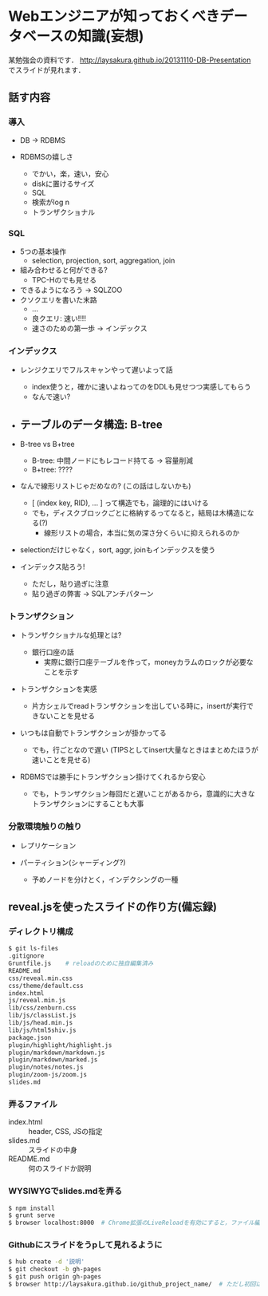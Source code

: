 # Webエンジニアが知っておくべきデータベースの知識(妄想)

某勉強会の資料です．
http://laysakura.github.io/20131110-DB-Presentation
でスライドが見れます．

## 話す内容

### 導入

- DB -> RDBMS

- RDBMSの嬉しさ
  - でかい，楽，速い，安心
  - diskに置けるサイズ
  - SQL
  - 検索がlog n
  - トランザクショナル

### SQL

- 5つの基本操作
  - selection, projection, sort, aggregation, join
- 組み合わせると何ができる?
  - TPC-Hのでも見せる
- できるようになろう -> SQLZOO
- クソクエリを書いた末路
  - ...
  - 良クエリ: 速い!!!!
  - 速さのための第一歩 -> インデックス

### インデックス

- レンジクエリでフルスキャンやって遅いよって話
  - index使うと，確かに速いよねってのをDDLも見せつつ実感してもらう
  - なんで速い?
- テーブルのデータ構造: B-tree
  -

- B-tree vs B+tree
  - B-tree: 中間ノードにもレコード持てる -> 容量削減
  - B+tree: ????

- なんで線形リストじゃだめなの? (この話はしないかも)
  - [ (index key, RID), ... ] って構造でも，論理的にはいける
  - でも，ディスクブロックごとに格納するってなると，結局は木構造になる(?)
    - 線形リストの場合，本当に気の深さ分くらいに抑えられるのか

- selectionだけじゃなく，sort, aggr, joinもインデックスを使う

- インデックス貼ろう!
  - ただし，貼り過ぎに注意
  - 貼り過ぎの弊害 -> SQLアンチパターン

### トランザクション

- トランザクショナルな処理とは?
  - 銀行口座の話
    - 実際に銀行口座テーブルを作って，moneyカラムのロックが必要なことを示す

- トランザクションを実感
  - 片方シェルでreadトランザクションを出している時に，insertが実行できないことを見せる

- いつもは自動でトランザクションが掛かってる
  - でも，行ごとなので遅い (TIPSとしてinsert大量なときはまとめたほうが速いことを見せる)

- RDBMSでは勝手にトランザクション掛けてくれるから安心
  - でも，トランザクション毎回だと遅いことがあるから，意識的に大きなトランザクションにすることも大事

### 分散環境触りの触り

- レプリケーション

- パーティション(シャーディング?)
  - 予めノードを分けとく，インデクシングの一種



## reveal.jsを使ったスライドの作り方(備忘録)

### ディレクトリ構成

```bash
$ git ls-files
.gitignore
Gruntfile.js    # reloadのために独自編集済み
README.md
css/reveal.min.css
css/theme/default.css
index.html
js/reveal.min.js
lib/css/zenburn.css
lib/js/classList.js
lib/js/head.min.js
lib/js/html5shiv.js
package.json
plugin/highlight/highlight.js
plugin/markdown/markdown.js
plugin/markdown/marked.js
plugin/notes/notes.js
plugin/zoom-js/zoom.js
slides.md
```

### 弄るファイル

<dl>
  <dt>index.html</dt>
  <dd>header, CSS, JSの指定</dd>

  <dt>slides.md</dt>
  <dd>スライドの中身</dd>

  <dt>README.md</dt>
  <dd>何のスライドか説明</dd>
</dl>

### WYSIWYGでslides.mdを弄る

```bash
$ npm install
$ grunt serve
$ browser localhost:8000  # Chrome拡張のLiveReloadを有効にすると，ファイル編集毎に勝手にreloadされて便利
```

### Githubにスライドをうpして見れるように

```bash
$ hub create -d '説明'
$ git checkout -b gh-pages
$ git push origin gh-pages
$ browser http://laysakura.github.io/github_project_name/  # ただし初回は反映に10分程度
```
